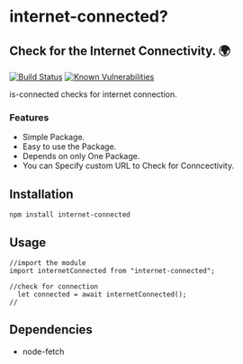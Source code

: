 # internet-connected?

## Check for the Internet Connectivity. 🌍

[![Build Status](https://travis-ci.org/joemccann/dillinger.svg?branch=master)](https://travis-ci.org/joemccann/dillinger)
[![Known Vulnerabilities](https://snyk.io/test/github/shystruk/no-internet/badge.svg?targetFile=package.json)](https://snyk.io/test/github/shystruk/no-internet?targetFile=package.json)

is-connected checks for internet connection.

### Features

- Simple Package.
- Easy to use the Package.
- Depends on only One Package.
- You can Specify custom URL to Check for Conncectivity.

## Installation

```
npm install internet-connected
```

## Usage

```
//import the module
import internetConnected from "internet-connected";

//check for connection
  let connected = await internetConnected();
//

```

## Dependencies

- node-fetch
